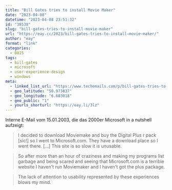```yaml
---
title: "Bill Gates tries to install Movie Maker"
date: "2023-04-08"
datetime: "2023-04-08 23:51:32"
id: "38538"
slug: "bill-gates-tries-to-install-movie-maker"
url: "https://eay.cc/2023/bill-gates-tries-to-install-movie-maker/"
author: "eay"
format: "link"
categories:
  - 0815
tags:
  - bill-gates
  - microsoft
  - user-experience-design
  - windows
meta:
  - linked_list_url: "https://www.techemails.com/p/bill-gates-tries-to-install-movie-maker"
  - geo_latitude: "50.973837"
  - geo_longitude: "6.683018"
  - geo_public: "1"
  - yourls_shorturl: "https://eay.li/3lz"
---
```


Interne E-Mail vom 15.01.2003, die das 2000er Microsoft in a nutshell aufzeigt:

> I decided to download Moviemake and buy the Digital Plus r pack \[sic!\] so I went to Microsoft.com. They have a download place so I went there. \[…\] This site is so slow it is unusable.

> So after more than an hour of craziness and making my programs list garbage and being scared and seeing that Microsoft.com is a terrible website I haven't run Moviemaker and I haven't got the plus package.

> The lack of attention to usability represented by these experiences blows my mind.
